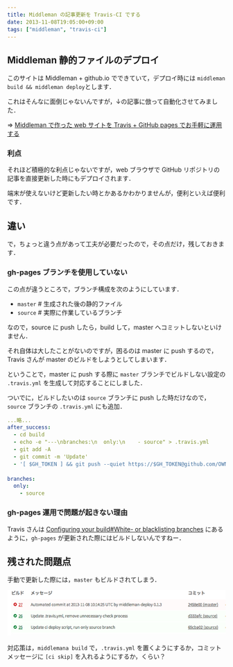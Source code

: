 ```yaml
---
title: Middleman の記事更新を Travis-CI でする
date: 2013-11-08T19:05:00+09:00
tags: ["middleman", "travis-ci"]
---
```


## Middleman 静的ファイルのデプロイ

このサイトは Middleman + github.io でできていて，デプロイ時には `middleman build && middleman deploy`とします．

これはそんなに面倒じゃないんですが，↓の記事に倣って自動化させてみました．

=> [Middleman で作った web サイトを Travis + GitHub pages でお手軽に運用する](http://tricknotes.hateblo.jp/entry/2013/06/17/020229)

### 利点

それほど積極的な利点じゃないですが，web ブラウザで GitHub リポジトリの記事を直接更新した時にもデプロイされます．

端末が使えないけど更新したい時とかあるかわかりませんが，便利といえば便利です．


## 違い

で，ちょっと違う点があって工夫が必要だったので，その点だけ，残しておきます．

### gh-pages ブランチを使用していない

この点が違うところで，ブランチ構成を次のようにしています．

+ `master` # 生成された後の静的ファイル
+ `source` # 実際に作業しているブランチ

なので，source に push したら，build して，master へコミットしないといけません．

それ自体は大したことがないのですが，困るのは master に push するので，Travis さんが master のビルドをしようとしてしまいます．

ということで，master に push する際に `master` ブランチでビルドしない設定の `.travis.yml` を生成して対応することにしました．

ついでに，ビルドしたいのは `source` ブランチに push した時だけなので，`source` ブランチの `.travis.yml` にも追加．

```yaml
...略...
after_success:
  - cd build
  - echo -e "---\nbranches:\n  only:\n    - source" > .travis.yml
  - git add -A
  - git commit -m 'Update'
  - '[ $GH_TOKEN ] && git push --quiet https://$GH_TOKEN@github.com/OWNER/REPO.git 2> /dev/null'

branches:
  only:
    - source
```

### gh-pages 運用で問題が起きない理由

Travis さんは [Configuring your build#White- or blacklisting branches](http://about.travis-ci.org/docs/user/build-configuration/#White--or-blacklisting-branches) にあるように，`gh-pages` が更新された際にはビルドしないんですねー．


## 残された問題点

手動で更新した際には，`master` もビルドされてしまう．

![middleman-travis-ci](images/middleman-travis-ci.png)

対応策は，`middlemana build` で，`.travis.yml` を置くようにするか，コミットメッセージに `[ci skip]` を入れるようにするか，くらい？

